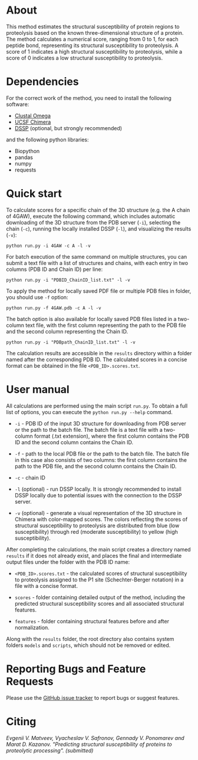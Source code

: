 # About
This method estimates the structural susceptibility of protein regions to proteolysis based on the known three-dimensional structure of a protein. The method calculates a numerical score, ranging from 0 to 1, for each peptide bond, representing its structural susceptibility to proteolysis. A score of 1 indicates a high structural susceptibility to proteolysis, while a score of 0 indicates a low structural susceptibility to proteolysis.

# Dependencies
For the correct work of the method, you need to install the following software:
* [Clustal Omega](http://www.clustal.org/omega/)
* [UCSF Chimera](https://github.com/insilichem/pychimera/blob/master/docs/install.rst)
* [DSSP](https://github.com/PDB-REDO/dssp) (optional, but strongly recommended)

and the following python libraries:

* Biopython
* pandas
* numpy
* requests

# Quick start

To calculate scores for a specific chain of the 3D structure (e.g. the A chain of 4GAW), execute the following command, which includes automatic downloading of the 3D structure from the PDB server (`-i`), selecting the chain (`-c`), running the locally installed DSSP (`-l`), and visualizing the results (`-v`):

```python run.py -i 4GAW -c A -l -v```

For batch execution of the same command on multiple structures, you can submit a text file with a list of structures and chains, with each entry in two columns (PDB ID and Chain ID) per line:

```python run.py -i "PDBID_ChainID_list.txt" -l -v```

To apply the method for locally saved PDF file or multiple PDB files in folder, you should use `-f` option:

```python run.py -f 4GAW.pdb -c A -l -v```

The batch option is also available for locally saved PDB files listed in a two-column text file, with the first column representing the path to the PDB file and the second column representing the Chain ID.

```python run.py -i "PDBpath_ChainID_list.txt" -l -v```

The calculation results are accessible in the `results` directory within a folder named after the corresponding PDB ID. The calculated scores in a concise format can be obtained in the file `<PDB_ID>.scores.txt`.

# User manual

All calculations are performed using the main script `run.py`. To obtain a full list of options, you can execute the `python run.py --help` command.

* `-i` - PDB ID of the input 3D structure for downloading from PDB server or the path to the batch file. The batch file is a text file with a two-column format (.txt extension), where the first column contains the PDB ID and the second column contains the Chain ID.

* `-f` - path to the local PDB file or the path to the batch file. The batch file in this case also consists of two columns: the first column contains the path to the PDB file, and the second column contains the Chain ID.

* `-c` - chain ID

* `-l` (optional) - run DSSP locally. It is strongly recommended to install DSSP locally due to potential issues with the connection to the DSSP server.

* `-v` (optional) - generate a visual representation of the 3D structure in Chimera with color-mapped scores. The colors reflecting the scores of structural susceptibility to proteolysis are distributed from blue (low susceptibility) through red (moderate susceptibility) to yellow (high susceptibility).

After completing the calculations, the main script creates a directory named `results` if it does not already exist, and places the final and intermediate output files under the folder with the PDB ID name:

* `<PDB_ID>.scores.txt` - the calculated scores of structural susceptibility to proteolysis assigned to the P1 site (Schechter-Berger notation) in a file with a concise format.

* `scores` - folder containing detailed output of the method, including the predicted structural susceptibility scores and all associated structural features.

* `features` - folder containing structural features before and after normalization.

Along with the `results` folder, the root directory also contains system folders `models` and `scripts`, which should not be removed or edited.
 

# Reporting Bugs and Feature Requests
Please use the [GitHub issue tracker](https://github.com/KazanovLab/ProteolysisStructuralPrediction/issues) to report bugs or suggest features.

# Citing
_Evgenii V. Matveev, Vyacheslav V. Safronov, Gennady V. Ponomarev and Marat D. Kazanov. "Predicting structural susceptibility of proteins to proteolytic processing". (submitted)_